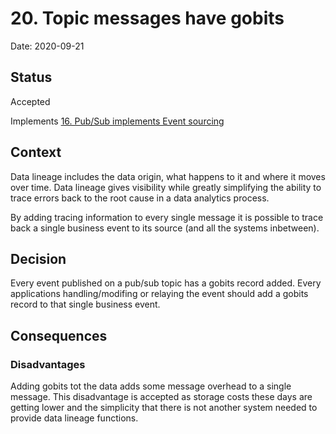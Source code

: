 # 20. Topic messages have gobits

Date: 2020-09-21

## Status

Accepted

Implements [16. Pub/Sub implements Event sourcing](0016-pub-sub-implements-event-sourcing.md)

## Context

Data lineage includes the data origin, what happens to it and where it moves over time. Data lineage gives visibility while greatly simplifying the ability to trace errors back to the root cause in a data analytics process.

By adding tracing information to every single message it is possible to trace back a single business event to its source (and all the systems inbetween).

## Decision

Every event published on a pub/sub topic has a gobits record added. Every applications handling/modifing or relaying the event should add a gobits record to that single business event.

## Consequences


### Disadvantages

Adding gobits tot the data adds some message overhead to a single message. This disadvantage is accepted as storage costs these days are getting lower and the simplicity that there is not another system needed to provide data lineage functions.
